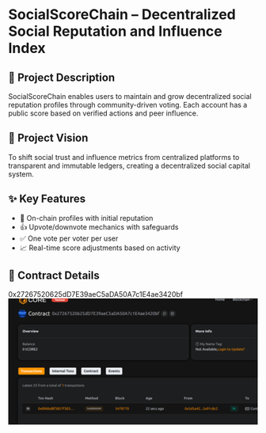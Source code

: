 # SocialScoreChain – Decentralized Social Reputation and Influence Index

## 📄 Project Description

SocialScoreChain enables users to maintain and grow decentralized social reputation profiles through community-driven voting. Each account has a public score based on verified actions and peer influence.

## 🎯 Project Vision 

To shift social trust and influence metrics from centralized platforms to transparent and immutable ledgers, creating a decentralized social capital system.

## ✨ Key Features

- 🧠 On-chain profiles with initial reputation
- 👍 Upvote/downvote mechanics with safeguards
- ✅ One vote per voter per user
- 📈 Real-time score adjustments based on activity



## 📜 Contract Details
0x27267520625dD7E39aeC5aDA50A7c1E4ae3420bf
![alt text](image.png)
